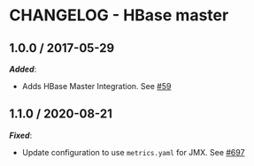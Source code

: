 # CHANGELOG - HBase master

## 1.0.0 / 2017-05-29

***Added***: 

* Adds HBase Master Integration. See [#59][1]

## 1.1.0 / 2020-08-21

***Fixed***: 

* Update configuration to use `metrics.yaml` for JMX. See [#697][2]

<!---  --->
[1]: https://github.com/DataDog/integrations-core/pull/59
[2]: https://github.com/DataDog/integrations-core/pull/697
